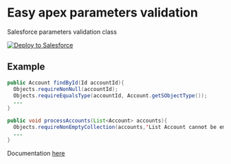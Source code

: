 # Easy apex parameters validation

Salesforce parameters validation class 

<a href="https://githubsfdeploy.herokuapp.com">
  <img alt="Deploy to Salesforce"
       src="https://raw.githubusercontent.com/afawcett/githubsfdeploy/master/deploy.png">
</a>


## Example

```java
public Account findById(Id accountId){
  Objects.requireNonNull(accountId);
  Objects.requireEqualsType(accountId, Account.getSObjectType());
  ...
}
``` 

```java
public void processAccounts(List<Account> accounts){
  Objects.requireNonEmptyCollection(accounts,'List Account cannot be empty');
  ...
}
``` 

Documentation <a href="https://flytoledo.github.io/Objects/Objects.html">here</a>

